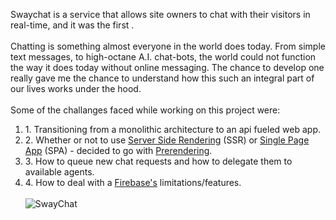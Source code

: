 Swaychat is a service that allows site owners to chat with their visitors in real-time, and it was the first . 
<br /><br />
Chatting is something almost everyone in the world does today. From simple text messages, to high-octane A.I. chat-bots, the world could not function the way it does today without online messaging. The chance to develop one really gave me the chance to understand how this such an integral part of our lives works under the hood.
<br /><br />
Some of the challanges faced while working on this project were:
1. &#8291;1. Transitioning from a monolithic architecture to an api fueled web app.
2. &#8291;2. Whether or not to use [Server Side Rendering](https://ssr.vuejs.org/) (SSR) or [Single Page App](https://en.wikipedia.org/wiki/Single-page_application) (SPA) - decided to go with [Prerendering](https://medium.com/@gajus/pre-rendering-spa-for-seo-and-improved-perceived-page-loading-speed-47075aa16d24).
3. &#8291;3. How to queue new chat requests and how to delegate them to available agents.
4. &#8291;4. How to deal with a [Firebase's](https://firebase.google.com/) limitations/features.
<br /><br />
 ![SwayChat](/images/swaychat-site.png)

